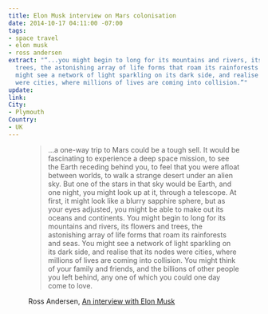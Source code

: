 ```yaml
---
title: Elon Musk interview on Mars colonisation
date: 2014-10-17 04:11:00 -07:00
tags:
- space travel
- elon musk
- ross andersen
extract: "“...you might begin to long for its mountains and rivers, its flowers and
  trees, the astonishing array of life forms that roam its rainforests and seas. You
  might see a network of light sparkling on its dark side, and realise that its nodes
  were cities, where millions of lives are coming into collision.”"
update: 
link: 
City:
- Plymouth
Country:
- UK
---
```


<figure>
    <blockquote>
    <p>...a one-way trip to Mars could be a tough sell. It would be fascinating to experience a deep space mission, to see the Earth receding behind you, to feel that you were afloat between worlds, to walk a strange desert under an alien sky. But one of the stars in that sky would be Earth, and one night, you might look up at it, through a telescope. At first, it might look like a blurry sapphire sphere, but as your eyes adjusted, you might be able to make out its oceans and continents. You might begin to long for its mountains and rivers, its flowers and trees, the astonishing array of life forms that roam its rainforests and seas. You might see a network of light sparkling on its dark side, and realise that its nodes were cities, where millions of lives are coming into collision. You might think of your family and friends, and the billions of other people you left behind, any one of which you could one day come to love.</p>
    </blockquote>
    <figcaption class="cite">
        <p>Ross Andersen, <a href="http://aeon.co/magazine/technology/the-elon-musk-interview-on-mars/">An interview with Elon Musk</a></p>
    </figcaption>
</figure>
